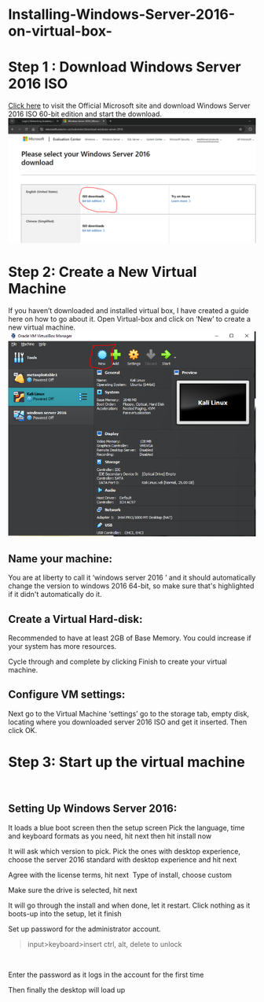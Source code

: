 # Installing-Windows-Server-2016-on-virtual-box-

<h1>Step 1 : Download Windows Server 2016 ISO</h1>
<a href="https://www.microsoft.com/en-us/evalcenter/download-windows-server-2016">Click here</a> to visit the Official Microsoft site and download Windows Server 2016 ISO 60-bit edition and start the download.
<img src="Folder/stp-1-download-wn-server-2016-iso.PNG">

<h1>Step 2: Create a New Virtual Machine</h1>
If you haven’t downloaded and installed virtual box, I have created a guide here  on how to go about it. Open Virtual-box and click on ‘New’ to create a new virtual machine.
<img src="Folder/create-new-vm.PNG">

<h2>Name your machine:</h2>
You are at liberty to call it ‘windows server 2016 ’ and it should automatically change the version to windows 2016 64-bit, so make sure that's highlighted if it didn't automatically do it.
<img src="">


<h2>Create a Virtual Hard-disk:</h2>
Recommended to have at least 2GB of Base Memory. You could increase if your system has more resources.
<img src="">

Cycle through and complete by clicking Finish to create your virtual machine.
<img src="">




<h2>Configure VM settings:</h2>
Next go to the Virtual Machine ‘settings’ go to the storage tab, empty disk, locating where you downloaded server 2016 ISO and get it inserted. Then click OK.
<img src="">






<h1>Step 3: Start up the virtual machine</h1>
<img src="">


<h2>Setting Up Windows Server 2016:</h2>
It loads a blue boot screen then the setup screen
Pick the language, time and keyboard formats as you need, hit next then hit install now
<img src="">



It will ask which version to pick. Pick the ones with desktop experience, choose the server 2016 standard with desktop experience and hit next 
<img src="">

Agree with the license terms, hit next
<img src="">
Type of install, choose custom
<img src="">

Make sure the drive is selected, hit next
<img src="">

It will go through the install and when done, let it restart. Click nothing as it boots-up into the setup, let it finish
<img src="">


Set up password for the administrator account. 
<img src="">
>input>keyboard>insert ctrl, alt, delete to unlock
<img src="">

Enter the password as it logs in the account for the first time
<img src="">

Then finally the desktop will load up
<img src="">





